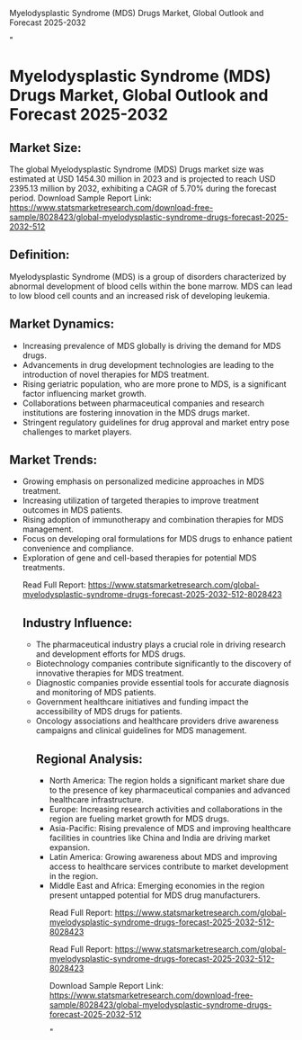 Myelodysplastic Syndrome (MDS) Drugs Market, Global Outlook and Forecast 2025-2032

"<h1>Myelodysplastic Syndrome (MDS) Drugs Market, Global Outlook and Forecast 2025-2032</h1>

<h2>Market Size:</h2>
<p>The global Myelodysplastic Syndrome (MDS) Drugs market size was estimated at USD 1454.30 million in 2023 and is projected to reach USD 2395.13 million by 2032, exhibiting a CAGR of 5.70% during the forecast period.
Download Sample Report Link: <a href='https://www.statsmarketresearch.com/download-free-sample/8028423/global-myelodysplastic-syndrome-drugs-forecast-2025-2032-512'>https://www.statsmarketresearch.com/download-free-sample/8028423/global-myelodysplastic-syndrome-drugs-forecast-2025-2032-512</a></p>

<h2>Definition:</h2>
<p>Myelodysplastic Syndrome (MDS) is a group of disorders characterized by abnormal development of blood cells within the bone marrow. MDS can lead to low blood cell counts and an increased risk of developing leukemia.</p>

<h2>Market Dynamics:</h2>
<ul>
<li>Increasing prevalence of MDS globally is driving the demand for MDS drugs.</li>
<li>Advancements in drug development technologies are leading to the introduction of novel therapies for MDS treatment.</li>
<li>Rising geriatric population, who are more prone to MDS, is a significant factor influencing market growth.</li>
<li>Collaborations between pharmaceutical companies and research institutions are fostering innovation in the MDS drugs market.</li>
<li>Stringent regulatory guidelines for drug approval and market entry pose challenges to market players.</li>
</ul>

<h2>Market Trends:</h2>
<ul>
<li>Growing emphasis on personalized medicine approaches in MDS treatment.</li>
<li>Increasing utilization of targeted therapies to improve treatment outcomes in MDS patients.</li>
<li>Rising adoption of immunotherapy and combination therapies for MDS management.</li>
<li>Focus on developing oral formulations for MDS drugs to enhance patient convenience and compliance.</li>
<li>Exploration of gene and cell-based therapies for potential MDS treatments.</li>
<p>Read Full Report: <a href='https://www.statsmarketresearch.com/global-myelodysplastic-syndrome-drugs-forecast-2025-2032-512-8028423'>https://www.statsmarketresearch.com/global-myelodysplastic-syndrome-drugs-forecast-2025-2032-512-8028423</a></p>

<h2>Industry Influence:</h2>
<ul>
<li>The pharmaceutical industry plays a crucial role in driving research and development efforts for MDS drugs.</li>
<li>Biotechnology companies contribute significantly to the discovery of innovative therapies for MDS treatment.</li>
<li>Diagnostic companies provide essential tools for accurate diagnosis and monitoring of MDS patients.</li>
<li>Government healthcare initiatives and funding impact the accessibility of MDS drugs for patients.</li>
<li>Oncology associations and healthcare providers drive awareness campaigns and clinical guidelines for MDS management.</li>

<h2>Regional Analysis:</h2>
<ul>
<li>North America: The region holds a significant market share due to the presence of key pharmaceutical companies and advanced healthcare infrastructure.</li>
<li>Europe: Increasing research activities and collaborations in the region are fueling market growth for MDS drugs.</li>
<li>Asia-Pacific: Rising prevalence of MDS and improving healthcare facilities in countries like China and India are driving market expansion.</li>
<li>Latin America: Growing awareness about MDS and improving access to healthcare services contribute to market development in the region.</li>
<li>Middle East and Africa: Emerging economies in the region present untapped potential for MDS drug manufacturers.</li>
<p>Read Full Report: <a href='https://www.statsmarketresearch.com/global-myelodysplastic-syndrome-drugs-forecast-2025-2032-512-8028423'>https://www.statsmarketresearch.com/global-myelodysplastic-syndrome-drugs-forecast-2025-2032-512-8028423</a></p>

<p>Read Full Report: <a href='https://www.statsmarketresearch.com/global-myelodysplastic-syndrome-drugs-forecast-2025-2032-512-8028423'>https://www.statsmarketresearch.com/global-myelodysplastic-syndrome-drugs-forecast-2025-2032-512-8028423</a></p>
<p>Download Sample Report Link: <a href='https://www.statsmarketresearch.com/download-free-sample/8028423/global-myelodysplastic-syndrome-drugs-forecast-2025-2032-512'>https://www.statsmarketresearch.com/download-free-sample/8028423/global-myelodysplastic-syndrome-drugs-forecast-2025-2032-512</a></p>"
